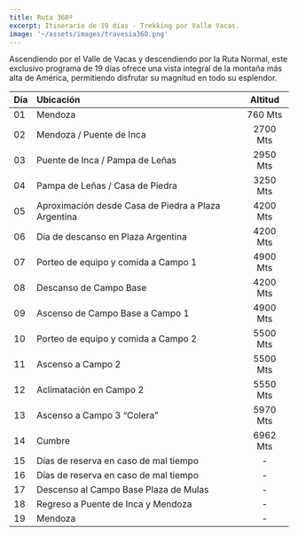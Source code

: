```yaml
---
title: Ruta 360º
excerpt: Itinerario de 19 días - Trekking por Valle Vacas.
image: '~/assets/images/travesia360.png'
---
```



Ascendiendo por el Valle de Vacas y descendiendo por la Ruta Normal, este exclusivo programa de 19 días ofrece una vista integral de la montaña más alta de América, permitiendo disfrutar su magnitud en todo su esplendor.


| Día  | Ubicación                                         | Altitud    |
| :--- | :------------------------------------------------ | :--------: |
| 01   | Mendoza                                           | 760 Mts    |
| 02   | Mendoza / Puente de Inca                          | 2700 Mts   |
| 03   | Puente de Inca / Pampa de Leñas                   | 2950 Mts   |
| 04   | Pampa de Leñas / Casa de Piedra                   | 3250 Mts   |
| 05   | Aproximación desde Casa de Piedra a Plaza Argentina | 4200 Mts   |
| 06   | Día de descanso en Plaza Argentina                | 4200 Mts   |
| 07   | Porteo de equipo y comida a Campo 1               | 4900 Mts   |
| 08   | Descanso de Campo Base                            | 4200 Mts   |
| 09   | Ascenso de Campo Base a Campo 1                   | 4900 Mts   |
| 10   | Porteo de equipo y comida a Campo 2               | 5500 Mts   |
| 11   | Ascenso a Campo 2                                 | 5500 Mts   |
| 12   | Aclimatación en Campo 2                           | 5550 Mts   |
| 13   | Ascenso a Campo 3 “Colera”                        | 5970 Mts   |
| 14   | Cumbre                                            | 6962 Mts   |
| 15   | Días de reserva en caso de mal tiempo             | -          |
| 16   | Días de reserva en caso de mal tiempo             | -          |
| 17   | Descenso al Campo Base Plaza de Mulas             | -          |
| 18   | Regreso a Puente de Inca y Mendoza                | -          |
| 19   | Mendoza                                           | -          |


